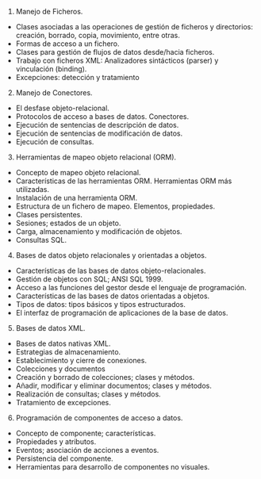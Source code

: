 1. Manejo de Ficheros.
- Clases asociadas a las operaciones de gestión de ficheros y directorios: creación, borrado,
copia, movimiento, entre otras.
- Formas de acceso a un fichero.
- Clases para gestión de flujos de datos desde/hacia ficheros.
- Trabajo con ficheros XML: Analizadores sintácticos (parser) y vinculación (binding).
- Excepciones: detección y tratamiento
  
2. Manejo de Conectores.
- El desfase objeto-relacional.
- Protocolos de acceso a bases de datos. Conectores.
- Ejecución de sentencias de descripción de datos.
- Ejecución de sentencias de modificación de datos.
- Ejecución de consultas.
  
3. Herramientas de mapeo objeto relacional (ORM).
- Concepto de mapeo objeto relacional.
- Características de las herramientas ORM. Herramientas ORM más utilizadas.
- Instalación de una herramienta ORM.
- Estructura de un fichero de mapeo. Elementos, propiedades.
- Clases persistentes.
- Sesiones; estados de un objeto.
- Carga, almacenamiento y modificación de objetos.
- Consultas SQL.

4. Bases de datos objeto relacionales y orientadas a objetos.
- Características de las bases de datos objeto-relacionales.
- Gestión de objetos con SQL; ANSI SQL 1999.
- Acceso a las funciones del gestor desde el lenguaje de programación.
- Características de las bases de datos orientadas a objetos.
- Tipos de datos: tipos básicos y tipos estructurados.
- El interfaz de programación de aplicaciones de la base de datos.
  
5. Bases de datos XML.
- Bases de datos nativas XML.
- Estrategias de almacenamiento.
- Establecimiento y cierre de conexiones.
- Colecciones y documentos
- Creación y borrado de colecciones; clases y métodos.
- Añadir, modificar y eliminar documentos; clases y métodos.
- Realización de consultas; clases y métodos.
- Tratamiento de excepciones.
  
6. Programación de componentes de acceso a datos.
- Concepto de componente; características.
- Propiedades y atributos.
- Eventos; asociación de acciones a eventos.
- Persistencia del componente.
- Herramientas para desarrollo de componentes no visuales.
